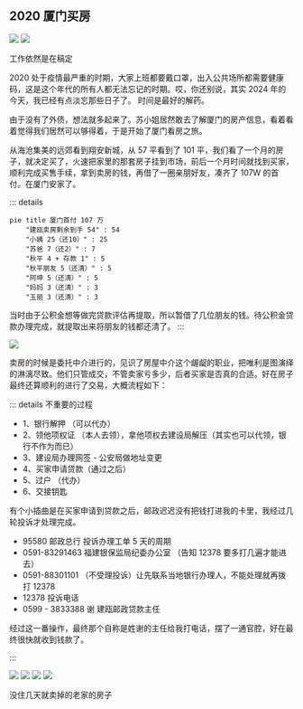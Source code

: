 ## 2020 厦门买房

<Pictures>
<img loading="lazy" src="./2020/1.jpeg" />
<img loading="lazy" src="./2020/0.jpeg" />
</Pictures>

<Tip>工作依然是在稿定</Tip>

2020 处于疫情最严重的时期，大家上班都要戴口罩，出入公共场所都需要健康码，这是这个年代的所有人都无法忘记的时期。哎，你还别说，其实 2024 年的今天，我已经有点淡忘那些日子了。 时间是最好的解药。

由于没有了外债，想法就多起来了。苏小姐居然敢去了解厦门的房产信息，看着看着觉得我们居然可以够得着，于是开始了厦门看房之旅。

从海沧集美的远郊看到翔安新城，从 57 平看到了 101 平，我们看了一个月的房子，就决定买了，火速把家里的那套房子挂到市场，前后一个月时间就找到买家，顺利完成买售手续，拿到卖房的钱，再借了一圈亲朋好友，凑齐了 107W 的首付。在厦门安家了。

::: details

```mermaid
pie title 厦门首付 107 万
    "建瓯卖房剩余到手 54" : 54
    "小姨 25（还10）" : 25
    "苏爸 7（还2）" : 7
    "秋平 4 + 存款 1" : 5
    "秋平朋友 5（还清）" : 5
    "阿坤 5（还清）" : 5
    "妈妈 3（还清）" : 3
    "玉丽 3（还清）" : 3
```

当时由于公积金想等做完贷款评估再提取，所以暂借了几位朋友的钱。待公积金贷款办理完成，就提取出来将朋友的钱都还清了。
:::

![](./2020/2.jpeg)

卖房的时候是委托中介进行的，见识了房屋中介这个龌龊的职业，把唯利是图演绎的淋漓尽致。他们只管成交，不管卖家亏多少，后者买家是否真的合适。好在房子最终还算顺利的进行了交易，大概流程如下：

::: details 不重要的过程

-   1、银行解押 （可以代办）
-   2、领他项权证 （本人去领），拿他项权去建设局解压（其实也可以代领，银行不作为而已）
-   3、建设局办理网签 - 公安局做地址变更
-   4、买家申请贷款（通过之后）
-   5、过户 （代办）
-   6、交接钥匙

有个小插曲是在买家申请到贷款之后，邮政迟迟没有把钱打进我的卡里，我经过几轮投诉才处理完成。

-   95580 邮政总行 投诉办理工单 5 天的周期
-   0591-83291463 福建银保监局纪委办公室 （告知 12378 要多打几遍才能进去）
-   0591-88301101 （不受理投诉）让先联系当地银行办理人，不能处理就再拨打 12378
-   12378 投诉电话
-   0599 - 3833388 谢 建瓯邮政贷款主任

经过这一番操作，最终那个自称是姓谢的主任给我打电话，摆了一通官腔，好在最终很快就收到钱款了。

:::

<Pictures>
<img loading="lazy" src="./2020/3.jpeg" />
<img loading="lazy" src="./2020/4.jpeg" />
<img loading="lazy" src="./2020/5.jpeg" />
<img loading="lazy" src="./2020/6.jpeg" />
</Pictures>

<Tip>没住几天就卖掉的老家的房子</Tip>
